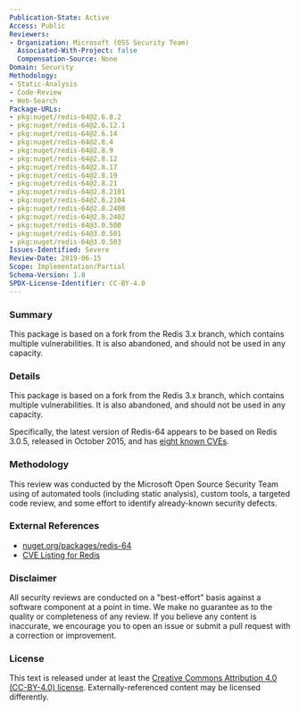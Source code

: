 ```yaml
---
Publication-State: Active
Access: Public
Reviewers:
- Organization: Microsoft (OSS Security Team)
  Associated-With-Project: false
  Compensation-Source: None
Domain: Security
Methodology:
- Static-Analysis
- Code-Review
- Web-Search
Package-URLs:
- pkg:nuget/redis-64@2.6.8.2
- pkg:nuget/redis-64@2.6.12.1
- pkg:nuget/redis-64@2.6.14
- pkg:nuget/redis-64@2.8.4
- pkg:nuget/redis-64@2.8.9
- pkg:nuget/redis-64@2.8.12
- pkg:nuget/redis-64@2.8.17
- pkg:nuget/redis-64@2.8.19
- pkg:nuget/redis-64@2.8.21
- pkg:nuget/redis-64@2.8.2101
- pkg:nuget/redis-64@2.8.2104
- pkg:nuget/redis-64@2.8.2400
- pkg:nuget/redis-64@2.8.2402
- pkg:nuget/redis-64@3.0.500
- pkg:nuget/redis-64@3.0.501
- pkg:nuget/redis-64@3.0.503
Issues-Identified: Severe
Review-Date: 2019-06-15
Scope: Implementation/Partial
Schema-Version: 1.0
SPDX-License-Identifier: CC-BY-4.0
---
```


### Summary

This package is based on a fork from the Redis 3.x branch, which contains
multiple vulnerabilities. It is also abandoned, and should not be used in
any capacity.

### Details

This package is based on a fork from the Redis 3.x branch, which contains
multiple vulnerabilities. It is also abandoned, and should not be used in
any capacity.

Specifically, the latest version of Redis-64 appears to be based on Redis 3.0.5,
released in October 2015, and has
[eight known CVEs](https://www.cvedetails.com/vulnerability-list/vendor_id-18560/product_id-47087/version_id-250998/Redislabs-Redis-3.0.5.html).

### Methodology

This review was conducted by the Microsoft Open Source Security Team using of automated
tools (including static analysis), custom tools, a targeted code review, and some
effort to identify already-known security defects.

### External References

* [nuget.org/packages/redis-64](https://www.nuget.org/packages/redis-64/)
* [CVE Listing for Redis](https://www.cvedetails.com/version-list/18560/47087/1/Redislabs-Redis.html)

### Disclaimer

All security reviews are conducted on a "best-effort" basis against a software
component at a point in time. We make no guarantee as to the quality or completeness
of any review. If you believe any content is inaccurate, we encourage you to open
an issue or submit a pull request with a correction or improvement.

### License

This text is released under at least the
[Creative Commons Attribution 4.0 (CC-BY-4.0) license](https://creativecommons.org/licenses/by/4.0/legalcode.txt).
Externally-referenced content may be licensed differently.